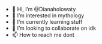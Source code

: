 - 👋 Hi, I’m @Dianaholowaty
- 👀 I’m interested in mythology
- 🌱 I’m currently learning stuff
- 💞️ I’m looking to collaborate on idk
- 📫 How to reach me dont

<!---
Dianaholowaty/Dianaholowaty is a ✨ special ✨ repository because its `README.md` (this file) appears on your GitHub profile.
You can click the Preview link to take a look at your changes.
--->
